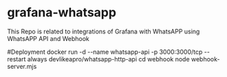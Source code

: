 # grafana-whatsapp
This Repo is related to integrations of Grafana with WhatsAPP using WhatsAPP API and Webhook

#Deployment
docker run -d --name whatsapp-api -p 3000:3000/tcp --restart always devlikeapro/whatsapp-http-api
cd webhook
node webhook-server.mjs
